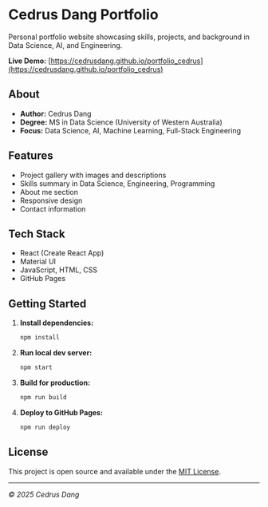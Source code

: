 # Cedrus Dang Portfolio

Personal portfolio website showcasing skills, projects, and background in Data Science, AI, and Engineering.

**Live Demo:** [https://cedrusdang.github.io/portfolio_cedrus](https://cedrusdang.github.io/portfolio_cedrus)

## About

- **Author:** Cedrus Dang  
- **Degree:** MS in Data Science (University of Western Australia)  
- **Focus:** Data Science, AI, Machine Learning, Full-Stack Engineering

## Features

- Project gallery with images and descriptions  
- Skills summary in Data Science, Engineering, Programming  
- About me section  
- Responsive design  
- Contact information

## Tech Stack

- React (Create React App)  
- Material UI  
- JavaScript, HTML, CSS  
- GitHub Pages

## Getting Started

1. **Install dependencies:**

   ```bash
   npm install
   ```
2. **Run local dev server:**

   ```bash
   npm start
   ```
3. **Build for production:**

   ```bash
   npm run build
   ```
4. **Deploy to GitHub Pages:**

   ```bash
   npm run deploy
   ```

## License

This project is open source and available under the [MIT License](LICENSE).

---

*© 2025 Cedrus Dang*
